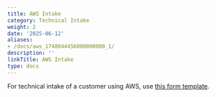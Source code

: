 ```yaml
---
title: AWS Intake
category: Technical Intake
weight: 2
date: '2025-06-12'
aliases:
- /docs/aws_1748044456000000000_1/
description: ''
linkTitle: AWS Intake
type: docs
---
```


For technical intake of a customer using AWS, use [this form template](https://docs.google.com/spreadsheets/d/1y4Xqre4pS37FQ_xemujRmWdH5jB3NjU_ptCZ0dE5IWg/edit#gid=0).
